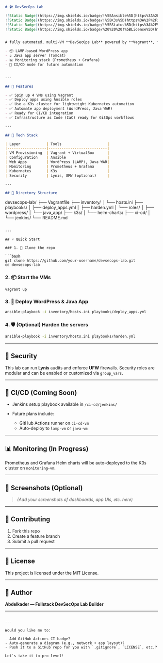```markdown
# 🛠️ DevSecOps Lab

![Static Badge](https://img.shields.io/badge/!%5BAnsible%5D(https%3A%2F%2Fimg.shields.io%2Fbadge%2Fautomation-ansible-%2523EE0000%3Flogo%3Dansible%26logoColor%3Dwhite))
![Static Badge](https://img.shields.io/badge/!%5BK3s%5D(https%3A%2F%2Fimg.shields.io%2Fbadge%2Fkubernetes-K3s-blue%3Flogo%3Dkubernetes))
![Static Badge](https://img.shields.io/badge/!%5BStatus%5D(https%3A%2F%2Fimg.shields.io%2Fbadge%2Fstatus-active-brightgreen))
![Static Badge](https://img.shields.io/badge/%20%20%20!%5BLicense%5D(https%3A%2F%2Fimg.shields.io%2Fbadge%2Flicense-MIT-blue))


A fully automated, multi-VM **DevSecOps Lab** powered by **Vagrant**, **Ansible**, and **K3s**. It includes:

- 📦 LAMP-based WordPress app
- ☕ Java app server (Tomcat)
- 📊 Monitoring stack (Prometheus + Grafana)
- 🚀 CI/CD node for future automation


---

## 🚀 Features

- ✅ Spin up 4 VMs using Vagrant
- ✅ Deploy apps using Ansible roles
- ✅ Use a K3s cluster for lightweight Kubernetes automation
- ✅ Automate app deployment (WordPress, Java WAR)
- ✅ Ready for CI/CD integration
- ✅ Infrastructure as Code (IaC) ready for GitOps workflows

---

## 🧱 Tech Stack

| Layer            | Tools                     |
|------------------|---------------------------|
| VM Provisioning  | Vagrant + VirtualBox      |
| Configuration    | Ansible                   |
| Web Apps         | WordPress (LAMP), Java WAR|
| Monitoring       | Prometheus + Grafana      |
| Kubernetes       | K3s                       |
| Security         | Lynis, UFW (optional)     |

---

## 📁 Directory Structure

```

devsecops-lab/
├── Vagrantfile
├── inventory/
│   └── hosts.ini
├── playbooks/
│   ├── deploy\_apps.yml
│   ├── harden.yml
│   └── roles/
│       ├── wordpress/
│       └── java\_app/
├── k3s/
│   └── helm-charts/
├── ci-cd/
│   └── jenkins/
└── README.md

````

---

## ⚡ Quick Start

### 1. 🔧 Clone the repo

```bash
git clone https://github.com/your-username/devsecops-lab.git
cd devsecops-lab
````

### 2. 📦 Start the VMs

```bash
vagrant up
```

### 3. 📡 Deploy WordPress & Java App

```bash
ansible-playbook -i inventory/hosts.ini playbooks/deploy_apps.yml
```

### 4. 🛡️ (Optional) Harden the servers

```bash
ansible-playbook -i inventory/hosts.ini playbooks/harden.yml
```

---

## 🔐 Security

This lab can run **Lynis** audits and enforce **UFW** firewalls. Security roles are modular and can be enabled or customized via `group_vars`.

---

## 🧪 CI/CD (Coming Soon)

* Jenkins setup playbook available in `/ci-cd/jenkins/`
* Future plans include:

  * GitHub Actions runner on `ci-cd-vm`
  * Auto-deploy to `lamp-vm` or `java-vm`

---

## 📊 Monitoring (In Progress)

Prometheus and Grafana Helm charts will be auto-deployed to the K3s cluster on `monitoring-vm`.

---

## 📸 Screenshots (Optional)

> *(Add your screenshots of dashboards, app UIs, etc. here)*

---

## 🤝 Contributing

1. Fork this repo
2. Create a feature branch
3. Submit a pull request

---

## 📜 License

This project is licensed under the MIT License.

---

## 🧠 Author

**Abdelkader — Fullstack DevSecOps Lab Builder**

---

```

---

Would you like me to:

- Add GitHub Actions CI badge?
- Auto-generate a diagram (e.g., network + app layout)?
- Push it to a GitHub repo for you with `.gitignore`, `LICENSE`, etc.?

Let’s take it to pro level!
```
